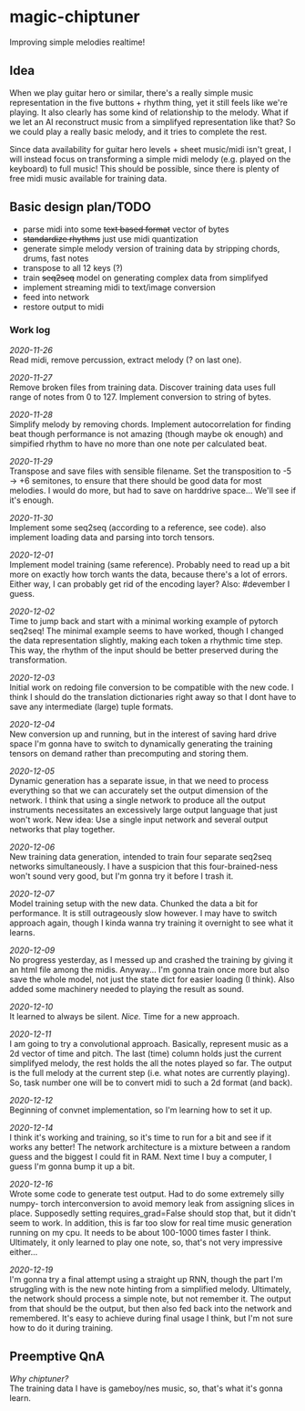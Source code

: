 # magic-chiptuner
Improving simple melodies realtime!


## Idea
When we play guitar hero or similar, there's a really simple music representation
in the five buttons + rhythm thing, yet it still feels like we're playing.
It also clearly has some kind of relationship to the melody. What if we let an
AI reconstruct music from a simplifyed representation like that? So we could
play a really basic melody, and it tries to complete the rest.

Since data availability for guitar hero levels + sheet music/midi isn't great,
I will instead focus on transforming a simple midi melody (e.g. played on the 
keyboard) to full music! This should be possible, since there is plenty of free
midi music available for training data.


## Basic design plan/TODO
- parse midi into some ~~text based format~~ vector of bytes
- ~~standardize rhythms~~ just use midi quantization
- generate simple melody version of training data by stripping chords, drums, fast notes
- transpose to all 12 keys (?)
- train ~~seq2seq~~ model on generating complex data from simplifyed
- implement streaming midi to text/image conversion
- feed into network
- restore output to midi


### Work log ###
_2020-11-26_  
Read midi, remove percussion, extract melody (? on last one).

_2020-11-27_  
Remove broken files from training data. Discover training data uses full range
of notes from 0 to 127. Implement conversion to string of bytes.

_2020-11-28_  
Simplify melody by removing chords. Implement autocorrelation for finding beat
though performance is not amazing (though maybe ok enough) and simpified rhythm
to have no more than one note per calculated beat.

_2020-11-29_  
Transpose and save files with sensible filename. Set the transposition to
-5 -> +6 semitones, to ensure that there should be good data for most melodies.
I would do more, but had to save on harddrive space... We'll see if it's enough.

_2020-11-30_  
Implement some seq2seq (according to a reference, see code). also implement loading
data and parsing into torch tensors.

_2020-12-01_  
Implement model training (same reference). Probably need to read up a bit more on
exactly how torch wants the data, because there's a lot of errors. Either way,
I can probably get rid of the encoding layer? Also: #devember I guess.

_2020-12-02_  
Time to jump back and start with a minimal working example of pytorch seq2seq!
The minimal example seems to have worked, though I changed the data representation
slightly, making each token a rhythmic time step. This way, the rhythm of the
input should be better preserved during the transformation.

_2020-12-03_  
Initial work on redoing file conversion to be compatible with the new code. I think
I should do the translation dictionaries right away so that I dont have to save
any intermediate (large) tuple formats.

_2020-12-04_  
New conversion up and running, but in the interest of saving hard drive space
I'm gonna have to switch to dynamically generating the training tensors on demand
rather than precomputing and storing them.

_2020-12-05_  
Dynamic generation has a separate issue, in that we need to process everything
so that we can accurately set the output dimension of the network. I think that
using a single network to produce all the output instruments necessitates an
excessively large output language that just won't work. New idea: Use a single
input network and several output networks that play together.

_2020-12-06_  
New training data generation, intended to train four separate seq2seq networks
simultaneously. I have a suspicion that this four-brained-ness won't sound very
good, but I'm gonna try it before I trash it.

_2020-12-07_  
Model training setup with the new data. Chunked the data a bit for performance.
It is still outrageously slow however. I may have to switch approach again,
though I kinda wanna try training it overnight to see what it learns.

_2020-12-09_  
No progress yesterday, as I messed up and crashed the training by giving it an
html file among the midis. Anyway... I'm gonna train once more but also save the
whole model, not just the state dict for easier loading (I think). Also added
some machinery needed to playing the result as sound.

_2020-12-10_  
It learned to always be silent. _Nice._ Time for a new approach.

_2020-12-11_  
I am going to try a convolutional approach. Basically, represent music as a 2d
vector of time and pitch. The last (time) column holds just the current simplifyed
melody, the rest holds the all the notes played so far. The output is the full
melody at the current step (i.e. what notes are currently playing). So, task
number one will be to convert midi to such a 2d format (and back).

_2020-12-12_  
Beginning of convnet implementation, so I'm learning how to set it up.

_2020-12-14_  
I think it's working and training, so it's time to run for a bit and see if
it works any better! The network architecture is a mixture between a random
guess and the biggest I could fit in RAM. Next time I buy a computer, I guess
I'm gonna bump it up a bit.

_2020-12-16_  
Wrote some code to generate test output. Had to do some extremely silly numpy-
torch interconversion to avoid memory leak from assigning slices in place.
Supposedly setting requires_grad=False should stop that, but it didn't seem to work.
In addition, this is far too slow for real time music generation running on my cpu.
It needs to be about 100-1000 times faster I think. Ultimately, it only learned
to play one note, so, that's not very impressive either...

_2020-12-19_  
I'm gonna try a final attempt using a straight up RNN, though the part I'm
struggling with is the new note hinting from a simplified melody. Ultimately,
the network should process a simple note, but not remember it. The output
from that should be the output, but then also fed back into the network and
remembered. It's easy to achieve during final usage I think, but I'm not sure how
to do it during training.


## Preemptive QnA
_Why chiptuner?_  
The training data I have is gameboy/nes music, so, that's what it's gonna learn.
